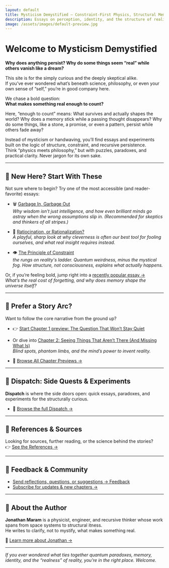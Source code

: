 ```yaml
---
layout: default
title: Mysticism Demystified — Constraint-First Physics, Structural Memory, and Recursive Coherence
description: Essays on perception, identity, and the structure of reality. Rigorous, grounded, and free of highfalutin handwaving. Recursive reinforcement, the constraint arrow of time, and mysticism demystified by structure.
image: /assets/images/default-preview.jpg
---
```


# Welcome to Mysticism Demystified

**Why does anything persist? Why do some things seem “real” while others vanish like a dream?**

This site is for the simply curious and the deeply skeptical alike.  
If you’ve ever wondered what’s beneath science, philosophy, or even your own sense of “self,” you’re in good company here.

We chase a bold question:  
**What makes something real enough to count?**

Here, “enough to count” means: What survives and actually shapes the world? Why does a memory stick while a passing thought disappears? Why do some things, like a stone, a promise, or even a pattern, persist while others fade away?

Instead of mysticism or handwaving, you’ll find essays and experiments built on the logic of structure, constraint, and recursive persistence.  
Think “physics meets philosophy,” but with puzzles, paradoxes, and practical clarity. Never jargon for its own sake.

---

## 👋 New Here? Start With These

Not sure where to begin? Try one of the most accessible (and reader-favorite) essays:

- 🗑️ [Garbage In, Garbage Out](/dispatch/garbage_in_garbage_out.html)  
  *Why wisdom isn’t just intelligence, and how even brilliant minds go astray when the wrong assumptions slip in. (Recommended for skeptics and thinkers of all stripes.)*

- 🦉 [Ratiocination, or Rationalization?](/dispatch/ratiocination_vs_rationalization.html)  
  *A playful, sharp look at why cleverness is often our best tool for fooling ourselves, and what real insight requires instead.*

- 👁️ [The Principle of Constraint](/dispatch/the_principle_of_constraint.html)  
  *the rungs on reality's ladder. Quantum weirdness, minus the mystical fog. How structure, not consciousness, explains what actually happens.*

Or, if you’re feeling bold, jump right into a [recently popular essay →](/dispatch/price_of_forgetting.html)  
*What’s the real cost of forgetting, and why does memory shape the universe itself?*

---

## 📘 Prefer a Story Arc?

Want to follow the core narrative from the ground up?

- 👉 [Start Chapter 1 preview: The Question That Won’t Stay Quiet](/chapters/chapter1.html)
- Or dive into [Chapter 2: Seeing Things That Aren’t There (And Missing What Is)](/chapters/chapter2.html)  
  *Blind spots, phantom limbs, and the mind’s power to invent reality.*

- 📖 [Browse All Chapter Previews →](/chapters/index.html)

---

## 📣 Dispatch: Side Quests & Experiments

**Dispatch** is where the side doors open: quick essays, paradoxes, and experiments for the structurally curious.

- 🧩 [Browse the full Dispatch →](/dispatch)

---

## 🔗 References & Sources

Looking for sources, further reading, or the science behind the stories?  
👉 [See the References →](/references)

---

## 💬 Feedback & Community

- [Send reflections, questions, or suggestions → Feedback](/feedback)
- [Subscribe for updates & new chapters →](/subscribe)

---

## 👤 About the Author

**Jonathan Maram** is a physicist, engineer, and recursive thinker whose work spans from space systems to structural itness.  
He writes to clarify, not to mystify, what makes something real.

🔎 [Learn more about Jonathan →](/about)

---

*If you ever wondered what ties together quantum paradoxes, memory, identity, and the “realness” of reality, you’re in the right place. Welcome.*

